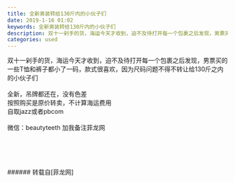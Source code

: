 ```yaml
---
title: 全新男装转给130斤内的小伙子们
date: 2019-1-16 01:02
keywords: 全新男装转给130斤内的小伙子们
description: 双十一剁手的货，海运今天才收到，迫不及待打开每一个包裹之后发现，男票买的一些T恤和裤子都小了一码，款式很喜欢，因为尺码问题不得不转让给130斤之内的小伙子们全新，吊牌都还在，没有色差按照购买是原价转卖，不计算海运费用自取jazz或者pbcom微信：beautyteeth 加我备注菲龙网
categories: used
---
```

<td class="t_f" id="postmessage_2702773">

双十一剁手的货，海运今天才收到，迫不及待打开每一个包裹之后发现，男票买的一些T恤和裤子都小了一码，款式很喜欢，因为尺码问题不得不转让给130斤之内的小伙子们<br/>
<br/>
全新，吊牌都还在，没有色差<br/>
按照购买是原价转卖，不计算海运费用<br/>
自取jazz或者pbcom<br/>
<br/>
微信：beautyteeth 加我备注菲龙网<br/>
<br/>
<br/>
<br/>
<br/>
<img alt="" border="0" class="zoom" data-cf-modified-9d511f2dd714beaaba7427c9-="" file="http://www.flw.ph/data/appbyme/upload/image/201901/16/x6sWbaQqM3ZE.jpg" id="aimg_Oi8ai" lazyloadthumb="1" onclick="" onmouseover="" src="http://www.flw.ph/data/appbyme/upload/image/201901/16/x6sWbaQqM3ZE.jpg"/><br/>
<img alt="" border="0" class="zoom" data-cf-modified-9d511f2dd714beaaba7427c9-="" file="http://www.flw.ph/data/appbyme/upload/image/201901/16/pq1opBvjHkzv.jpg" id="aimg_N3TXG" lazyloadthumb="1" onclick="" onmouseover="" src="http://www.flw.ph/data/appbyme/upload/image/201901/16/pq1opBvjHkzv.jpg"/><br/>
<img alt="" border="0" class="zoom" data-cf-modified-9d511f2dd714beaaba7427c9-="" file="http://www.flw.ph/data/appbyme/upload/image/201901/16/ortgoMjBIjiQ.jpg" id="aimg_HzHpw" lazyloadthumb="1" onclick="" onmouseover="" src="http://www.flw.ph/data/appbyme/upload/image/201901/16/ortgoMjBIjiQ.jpg"/><br/>
<img alt="" border="0" class="zoom" data-cf-modified-9d511f2dd714beaaba7427c9-="" file="http://www.flw.ph/data/appbyme/upload/image/201901/16/NdTBqjM8w7Yj.jpg" id="aimg_XUNZt" lazyloadthumb="1" onclick="" onmouseover="" src="http://www.flw.ph/data/appbyme/upload/image/201901/16/NdTBqjM8w7Yj.jpg"/><br/>
<img alt="" border="0" class="zoom" data-cf-modified-9d511f2dd714beaaba7427c9-="" file="http://www.flw.ph/data/appbyme/upload/image/201901/16/xbdwAQMw8Cvv.jpg" id="aimg_FL0xJ" lazyloadthumb="1" onclick="" onmouseover="" src="http://www.flw.ph/data/appbyme/upload/image/201901/16/xbdwAQMw8Cvv.jpg"/><br/>
<img alt="" border="0" class="zoom" data-cf-modified-9d511f2dd714beaaba7427c9-="" file="http://www.flw.ph/data/appbyme/upload/image/201901/16/Jp3c8VAATrgs.jpg" id="aimg_dN4gN" lazyloadthumb="1" onclick="" onmouseover="" src="http://www.flw.ph/data/appbyme/upload/image/201901/16/Jp3c8VAATrgs.jpg"/><br/>
<img alt="" border="0" class="zoom" data-cf-modified-9d511f2dd714beaaba7427c9-="" file="http://www.flw.ph/data/appbyme/upload/image/201901/16/mibXa8WJGDRy.jpg" id="aimg_Wz2Jj" lazyloadthumb="1" onclick="" onmouseover="" src="http://www.flw.ph/data/appbyme/upload/image/201901/16/mibXa8WJGDRy.jpg"/><br/>
<img alt="" border="0" class="zoom" data-cf-modified-9d511f2dd714beaaba7427c9-="" file="http://www.flw.ph/data/appbyme/upload/image/201901/16/qTkRSIPSWAAf.jpg" id="aimg_df3Nc" lazyloadthumb="1" onclick="" onmouseover="" src="http://www.flw.ph/data/appbyme/upload/image/201901/16/qTkRSIPSWAAf.jpg"/><br/>
</td>
###### 转载自[菲龙网]
